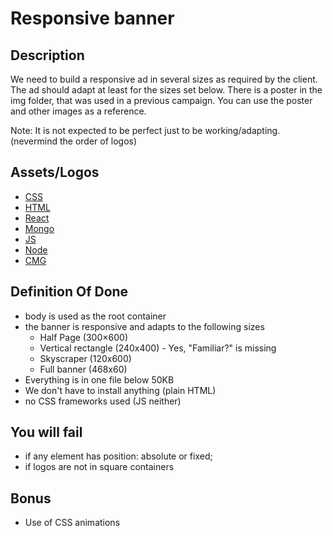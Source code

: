# Responsive banner


## Description
We need to build a responsive ad in several sizes as required by the client.
The ad should adapt at least for the sizes set below.
There is a poster in the img folder, that was used in a previous campaign.
You can use the poster and other images as a reference.

Note: It is not expected to be perfect just to be working/adapting. (nevermind the order of logos)


## Assets/Logos
* [CSS](https://commons.wikimedia.org/wiki/File:CSS3_logo_and_wordmark.svg)
* [HTML](https://commons.wikimedia.org/wiki/File:HTML5_logo_and_wordmark.svg)
* [React](https://commons.wikimedia.org/wiki/File:React-icon.svg)
* [Mongo](https://worldvectorlogo.com/logo/mongodb)
* [JS](https://commons.wikimedia.org/wiki/File:JavaScript-logo.png)
* [Node](https://commons.wikimedia.org/wiki/File:Node.js_logo.svg)
* [CMG](https://www.convergent-usa.com/_nuxt/img/logo.d5d3c6a.png)




## Definition Of Done
* body is used as the root container
* the banner is responsive and adapts to the following sizes
    * Half Page (300×600)
    * Vertical rectangle (240x400) - Yes, "Familiar?" is missing
    * Skyscraper (120x600)
    * Full banner (468x60)
* Everything is in one file below 50KB
* We don't have to install anything (plain HTML)
* no CSS frameworks used (JS neither)


## You will fail
* if any element has position: absolute or fixed;
* if logos are not in square containers


## Bonus
* Use of CSS animations